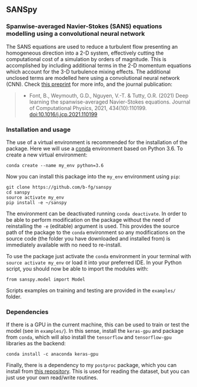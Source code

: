 
## **SANSpy**  
### Spanwise-averaged Navier-Stokes (SANS) equations modelling using a convolutional neural network

The SANS equations are used to reduce a turbulent flow presenting an homogeneous direction into a 2-D system, effectively cutting the computational cost of a simulation by orders of magnitude.
This is accomplished by including additional terms in the 2-D momentum equations which account for the 3-D turbulence mixing effects.
The additional unclosed terms are modelled here using a convolutional neural network (CNN).
Check [this preprint](https://arxiv.org/abs/2008.07528) for more info, and the journal publication:

> * Font, B., Weymouth, G.D., Nguyen, V.-T. & Tutty, O.R. (2021) Deep learning the spanwise-averaged Navier-Stokes equations. Journal of Computational Physics, 2021, 434(10):110199. [doi:10.1016/j.jcp.2021.110199](https://dx.doi.org/10.1016/j.jcp.2021.110199)

### Installation and usage

The use of a virtual environment is recommended for the installation of the package. Here we will use a [conda](https://docs.conda.io/projects/conda/en/latest/user-guide/install/linux.html) environment based on Python 3.6. To create a new virtual environment: 
```
conda create --name my_env python=3.6
```
Now you can install this package into the `my_env` environment using `pip`:
```
git clone https://github.com/b-fg/sanspy
cd sanspy
source activate my_env
pip install -e ~/sanspy
```
The environment can be deactivated running `conda deactivate`. In order to be able to perform modification on the package without the need of reinstalling the `-e` (editable) argument is used. This provides the source path of the package to the `conda` environment so any modifications on the source code (the folder you have downloaded and installed from) is immediately available with no need to re-install.

To use the package just activate the `conda` environment in your terminal with `source activate my_env` or load it into your preferred IDE. In your Python script, you should now be able to import the modules with:

	from sanspy.model import Model
	
Scripts examples on training and testing are provided in the `examples/` folder.

	
### Dependencies
If there is a GPU in the current machine, this can be used to train or test the model (see in `examples/`).
In this sense, install the `keras-gpu` and package from `conda`, which will also install the `tensorflow` and `tensorflow-gpu` libraries as the backend:
```
conda install -c anaconda keras-gpu 
```

Finally, there is a dependency to my `postproc` package, which you can install from [this repository](https://github.com/b-fg/postproc).
This is used for reading the dataset, but you can just use your own read/write routines.

